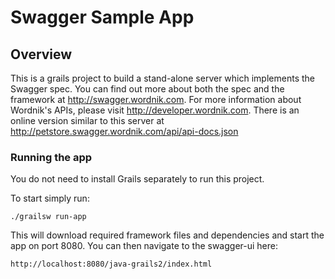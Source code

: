 # Swagger Sample App

## Overview
This is a grails project to build a stand-alone server which implements the Swagger spec.  You can find out more about both the spec and the framework at http://swagger.wordnik.com.  For more information about Wordnik's APIs, please visit http://developer.wordnik.com.  There is an online version similar to this server at http://petstore.swagger.wordnik.com/api/api-docs.json

### Running the app
You do not need to install Grails separately to run this project.  

To start simply run:

```
./grailsw run-app
```

This will download required framework files and dependencies and start the app on port 8080.  You can then navigate to the swagger-ui here:

```
http://localhost:8080/java-grails2/index.html
```

